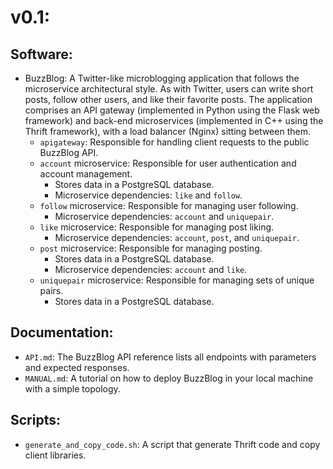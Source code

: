 # v0.1:
## Software:
* BuzzBlog: A Twitter-like microblogging application that follows the
microservice architectural style. As with Twitter, users can write short posts,
follow other users, and like their favorite posts. The application comprises an
API gateway (implemented in Python using the Flask web framework) and back-end
microservices (implemented in C++ using the Thrift framework), with a load
balancer (Nginx) sitting between them.
  - `apigateway`: Responsible for handling client requests to the public
BuzzBlog API.
  - `account` microservice: Responsible for user authentication and account
management.
    - Stores data in a PostgreSQL database.
    - Microservice dependencies: `like` and `follow`.
  - `follow` microservice: Responsible for managing user following.
    - Microservice dependencies: `account` and `uniquepair`.
  - `like` microservice: Responsible for managing post liking.
    - Microservice dependencies: `account`, `post`, and `uniquepair`.
  - `post` microservice: Responsible for managing posting.
    - Stores data in a PostgreSQL database.
    - Microservice dependencies: `account` and `like`.
  - `uniquepair` microservice: Responsible for managing sets of unique pairs.
    - Stores data in a PostgreSQL database.

## Documentation:
* `API.md`: The BuzzBlog API reference lists all endpoints with parameters and
expected responses.
* `MANUAL.md`: A tutorial on how to deploy BuzzBlog in your local machine with a
simple topology.

## Scripts:
* `generate_and_copy_code.sh`: A script that generate Thrift code and copy
client libraries.
